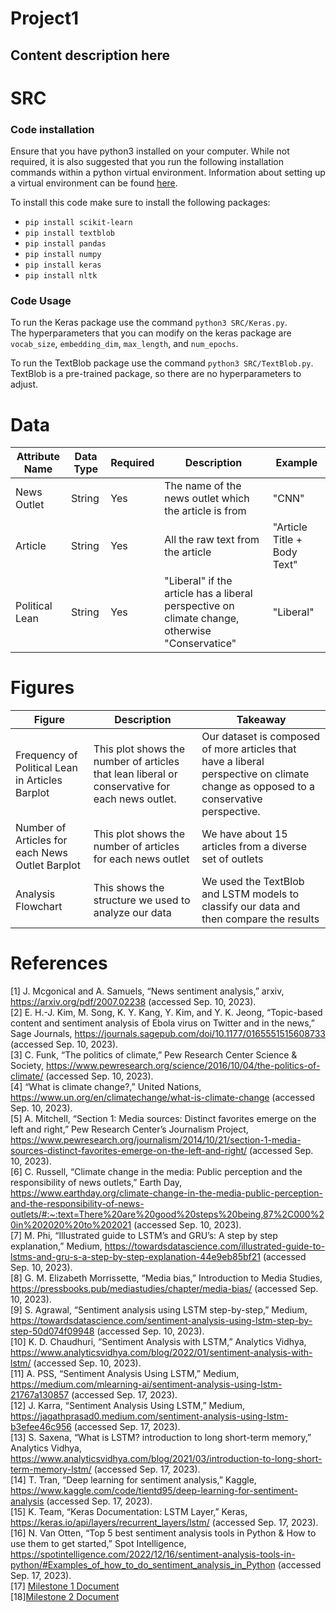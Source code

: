 # Project1

## Content description here

# SRC 
### Code installation
Ensure that you have python3 installed on your computer. While not required, it is also suggested that you run the following installation commands within a python virtual environment. Information about setting up a virtual environment can be found [here](https://docs.python.org/3/library/venv.html).

To install this code make sure to install the following packages:
- ```pip install scikit-learn```
- ```pip install textblob```
- ```pip install pandas```
- ```pip install numpy```
- ```pip install keras```
- ```pip install nltk```
### Code Usage
To run the Keras package use the command ```python3 SRC/Keras.py```.\
The hyperparameters that you can modify on the keras package are ```vocab_size```, ```embedding_dim```, ```max_length```, and ```num_epochs```.

To run the TextBlob package use the command ```python3 SRC/TextBlob.py```.\
TextBlob is a pre-trained package, so there are no hyperparameters to adjust.

# Data 
| Attribute Name | Data Type | Required | Description | Example |
| -------------- | --------- | -------- | ----------- | ------- |
| News Outlet | String | Yes | The name of the news outlet which the article is from | "CNN" |
| Article | String | Yes | All the raw text from the article | "Article Title + Body Text" |
| Political Lean | String | Yes | "Liberal" if the article has a liberal perspective on climate change, otherwise "Conservatice" | "Liberal" |

# Figures
| Figure | Description | Takeaway | 
| -------------- | --------- | ------ |
| Frequency of Political Lean in Articles Barplot| This plot shows the number of articles that lean liberal or conservative for each news outlet. |  Our dataset is composed of more articles that have a liberal perspective on climate change as opposed to a conservative perspective. |
| Number of Articles for each News Outlet Barplot | This plot shows the number of articles for each news outlet | We have about 15 articles from a diverse set of outlets | 
Analysis Flowchart | This shows the structure we used to analyze our data | We used the TextBlob and LSTM models to classify our data and then compare the results

# References 

<a id="1">[1]</a>  J. Mcgonical and A. Samuels, “News sentiment analysis,” arxiv, https://arxiv.org/pdf/2007.02238 (accessed Sep. 10, 2023). <br>
<a id="2">[2]</a>  E. H.-J. Kim, M. Song, K. Y. Kang, Y. Kim, and Y. K. Jeong, “Topic-based content and sentiment analysis of Ebola virus on Twitter and in the news,” Sage Journals, https://journals.sagepub.com/doi/10.1177/0165551515608733 (accessed Sep. 10, 2023). <br>
<a id="3">[3]</a>  C. Funk, “The politics of climate,” Pew Research Center Science & Society, https://www.pewresearch.org/science/2016/10/04/the-politics-of-climate/ (accessed Sep. 10, 2023). <br>
<a id="4">[4]</a>  “What is climate change?,” United Nations, https://www.un.org/en/climatechange/what-is-climate-change (accessed Sep. 10, 2023). <br>
<a id="5">[5]</a>  A. Mitchell, “Section 1: Media sources: Distinct favorites emerge on the left and right,” Pew Research Center’s Journalism Project, https://www.pewresearch.org/journalism/2014/10/21/section-1-media-sources-distinct-favorites-emerge-on-the-left-and-right/ (accessed Sep. 10, 2023). <br>
<a id="6">[6]</a>  C. Russell, “Climate change in the media: Public perception and the responsibility of news outlets,” Earth Day, https://www.earthday.org/climate-change-in-the-media-public-perception-and-the-responsibility-of-news-outlets/#:~:text=There%20are%20good%20steps%20being,87%2C000%20in%202020%20to%202021 (accessed Sep. 10, 2023). <br>
<a id="7">[7]</a> M. Phi, “Illustrated guide to LSTM’s and GRU’s: A step by step explanation,” Medium, https://towardsdatascience.com/illustrated-guide-to-lstms-and-gru-s-a-step-by-step-explanation-44e9eb85bf21 (accessed Sep. 10, 2023). <br>
<a id="8">[8]</a> G. M. Elizabeth Morrissette, “Media bias,” Introduction to Media Studies, https://pressbooks.pub/mediastudies/chapter/media-bias/ (accessed Sep. 10, 2023).<br>
<a id="9">[9]</a> S. Agrawal, “Sentiment analysis using LSTM step-by-step,” Medium, https://towardsdatascience.com/sentiment-analysis-using-lstm-step-by-step-50d074f09948 (accessed Sep. 10, 2023). <br>
<a id="10">[10]</a> K. D. Chaudhuri, “Sentiment Analysis with LSTM,” Analytics Vidhya, https://www.analyticsvidhya.com/blog/2022/01/sentiment-analysis-with-lstm/ (accessed Sep. 10, 2023).<br>
<a id="11">[11]</a> A. PSS, “Sentiment Analysis Using LSTM,” Medium, https://medium.com/mlearning-ai/sentiment-analysis-using-lstm-21767a130857 (accessed Sep. 17, 2023). <br>
<a id="12">[12]</a> J. Karra, “Sentiment Analysis Using LSTM,” Medium, https://jagathprasad0.medium.com/sentiment-analysis-using-lstm-b3efee46c956 (accessed Sep. 17, 2023).<br>
<a id="13">[13]</a> S. Saxena, “What is LSTM? introduction to long short-term memory,” Analytics Vidhya, https://www.analyticsvidhya.com/blog/2021/03/introduction-to-long-short-term-memory-lstm/ (accessed Sep. 17, 2023).<br>
<a id="14">[14]</a> T. Tran, “Deep learning for sentiment analysis,” Kaggle, https://www.kaggle.com/code/tientd95/deep-learning-for-sentiment-analysis (accessed Sep. 17, 2023).<br>
<a id="15">[15]</a> K. Team, “Keras Documentation: LSTM Layer,” Keras, https://keras.io/api/layers/recurrent_layers/lstm/ (accessed Sep. 17, 2023).<br>
<a id="16">[16]</a> N. Van Otten, “Top 5 best sentiment analysis tools in Python & How to use them to get started,” Spot Intelligence, https://spotintelligence.com/2022/12/16/sentiment-analysis-tools-in-python/#Examples_of_how_to_do_sentiment_analysis_in_Python (accessed Sep. 17, 2023).<br>
<a id="17">[17]</a> [Milestone 1 Document](https://docs.google.com/document/d/1RPxb62up4iGrQZO2CqC3ci4BGjlRUp7t4tXi-bIsiEo/edit?usp=sharing)\
<a id="18">[18]</a>[Milestone 2 Document](https://docs.google.com/document/d/1hkDPFE9-G6SREtNFBAGFkU9mRUYiwl0SrS5epVI_57E/edit?usp=sharing)